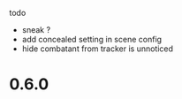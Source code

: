 todo

-   sneak ?
-   add concealed setting in scene config
-   hide combatant from tracker is unnoticed

# 0.6.0

